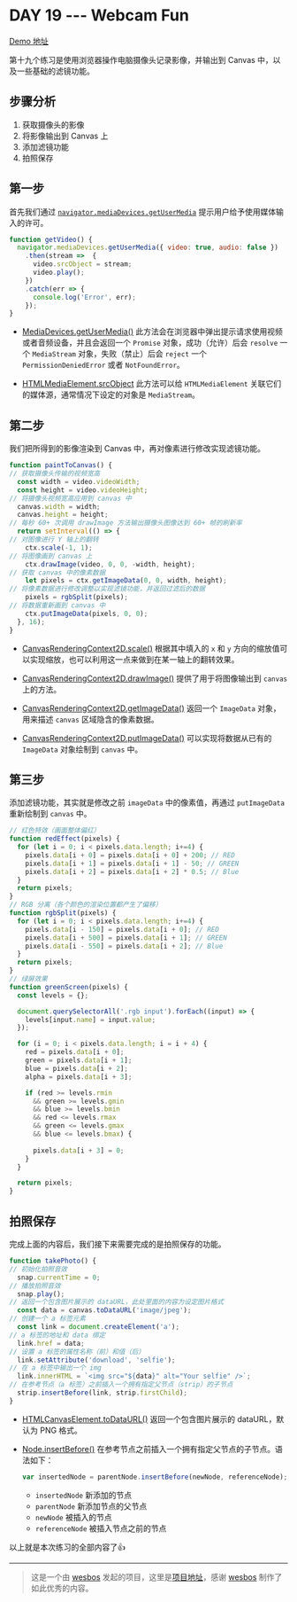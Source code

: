 # DAY 19 --- Webcam Fun
[Demo 地址](https://lab.lebenito.net/javascript30/19%20-%20Webcam%20Fun/)

第十九个练习是使用浏览器操作电脑摄像头记录影像，并输出到 Canvas 中，以及一些基础的滤镜功能。

## 步骤分析

1. 获取摄像头的影像
2. 将影像输出到 Canvas 上
3. 添加滤镜功能
4. 拍照保存

## 第一步

首先我们通过 [`navigator.mediaDevices.getUserMedia`](https://developer.mozilla.org/zh-CN/docs/Web/API/MediaDevices/getUserMedia) 提示用户给予使用媒体输入的许可。

```javascript
function getVideo() {
  navigator.mediaDevices.getUserMedia({ video: true, audio: false })
    .then(stream =>  {
      video.srcObject = stream;
      video.play();
    })
    .catch(err => {
      console.log('Error', err);
    });
}
```

- [MediaDevices.getUserMedia()](https://developer.mozilla.org/zh-CN/docs/Web/API/MediaDevices/getUserMedia) 此方法会在浏览器中弹出提示请求使用视频或者音频设备，并且会返回一个 `Promise` 对象，成功（允许）后会 `resolve` 一个 `MediaStream` 对象，失败（禁止）后会 `reject` 一个 `PermissionDeniedError` 或者 `NotFoundError`。


- [HTMLMediaElement.srcObject](https://developer.mozilla.org/zh-CN/docs/Web/API/HTMLMediaElement/srcObject) 此方法可以给 `HTMLMediaElement` 关联它们的媒体源，通常情况下设定的对象是 `MediaStream`。

## 第二步

我们把所得到的影像渲染到 Canvas 中，再对像素进行修改实现滤镜功能。

```javascript
function paintToCanvas() {
// 获取摄像头传输的视频宽高
  const width = video.videoWidth;
  const height = video.videoHeight;
// 将摄像头视频宽高应用到 canvas 中
  canvas.width = width;
  canvas.height = height;
// 每秒 60+ 次调用 drawImage 方法输出摄像头图像达到 60+ 帧的刷新率
  return setInterval(() => {
// 对图像进行 Y 轴上的翻转
    ctx.scale(-1, 1);
// 将图像画到 canvas 上
    ctx.drawImage(video, 0, 0, -width, height);
// 获取 canvas 中的像素数据
    let pixels = ctx.getImageData(0, 0, width, height);
// 将像素数据进行修改调整以实现滤镜功能，并返回过滤后的数据
    pixels = rgbSplit(pixels);
// 将数据重新画到 canvas 中
    ctx.putImageData(pixels, 0, 0);
  }, 16);
}
```

- [CanvasRenderingContext2D.scale()](https://developer.mozilla.org/zh-CN/docs/Web/API/CanvasRenderingContext2D/scale) 根据其中填入的 `x` 和 `y` 方向的缩放值可以实现缩放，也可以利用这一点来做到在某一轴上的翻转效果。

- [CanvasRenderingContext2D.drawImage()](https://developer.mozilla.org/zh-CN/docs/Web/API/CanvasRenderingContext2D/drawImage) 提供了用于将图像输出到 `canvas` 上的方法。

- [CanvasRenderingContext2D.getImageData()](https://developer.mozilla.org/zh-CN/docs/Web/API/CanvasRenderingContext2D/getImageData) 返回一个 `ImageData` 对象，用来描述 `canvas` 区域隐含的像素数据。

- [CanvasRenderingContext2D.putImageData()](https://developer.mozilla.org/zh-CN/docs/Web/API/CanvasRenderingContext2D/putImageData) 可以实现将数据从已有的 `ImageData` 对象绘制到 `canvas` 中。

## 第三步

添加滤镜功能，其实就是修改之前 `imageData` 中的像素值，再通过 `putImageData` 重新绘制到 `canvas` 中。

```javascript
// 红色特效（画面整体偏红）
function redEffect(pixels) {
  for (let i = 0; i < pixels.data.length; i+=4) {
    pixels.data[i + 0] = pixels.data[i + 0] + 200; // RED
    pixels.data[i + 1] = pixels.data[i + 1] - 50; // GREEN
    pixels.data[i + 2] = pixels.data[i + 2] * 0.5; // Blue
  }
  return pixels;
}
// RGB 分离（各个颜色的渲染位置都产生了偏移）
function rgbSplit(pixels) {
  for (let i = 0; i < pixels.data.length; i+=4) {
    pixels.data[i - 150] = pixels.data[i + 0]; // RED
    pixels.data[i + 500] = pixels.data[i + 1]; // GREEN
    pixels.data[i - 550] = pixels.data[i + 2]; // Blue
  }
  return pixels;
}
// 绿屏效果
function greenScreen(pixels) {
  const levels = {};

  document.querySelectorAll('.rgb input').forEach((input) => {
    levels[input.name] = input.value;
  });

  for (i = 0; i < pixels.data.length; i = i + 4) {
    red = pixels.data[i + 0];
    green = pixels.data[i + 1];
    blue = pixels.data[i + 2];
    alpha = pixels.data[i + 3];

    if (red >= levels.rmin
      && green >= levels.gmin
      && blue >= levels.bmin
      && red <= levels.rmax
      && green <= levels.gmax
      && blue <= levels.bmax) {
      
      pixels.data[i + 3] = 0;
    }
  }

  return pixels;
}
```

## 拍照保存

完成上面的内容后，我们接下来需要完成的是拍照保存的功能。

```javascript
function takePhoto() {
// 初始化拍照音效
  snap.currentTime = 0;
// 播放拍照音效
  snap.play();
// 返回一个包含图片展示的 dataURL，此处里面的内容为设定图片格式
  const data = canvas.toDataURL('image/jpeg');
// 创建一个 a 标签元素
  const link = document.createElement('a');
// a 标签的地址和 data 绑定
  link.href = data;
// 设置 a 标签的属性名称（前）和值（后）
  link.setAttribute('download', 'selfie');
// 在 a 标签中输出一个 img
  link.innerHTML = `<img src="${data}" alt="Your selfie" />`;
// 在参考节点（a 标签）之前插入一个拥有指定父节点（strip）的子节点
  strip.insertBefore(link, strip.firstChild);
}
```

- [HTMLCanvasElement.toDataURL()](https://developer.mozilla.org/zh-CN/docs/Web/API/HTMLCanvasElement/toDataURL) 返回一个包含图片展示的 dataURL，默认为 PNG 格式。

- [Node.insertBefore()](https://developer.mozilla.org/zh-CN/docs/Web/API/Node/insertBefore) 在参考节点之前插入一个拥有指定父节点的子节点。语法如下：

  ```javascript
  var insertedNode = parentNode.insertBefore(newNode, referenceNode);
  ```

  - `insertedNode` 新添加的节点
  - `parentNode` 新添加节点的父节点
  - `newNode` 被插入的节点
  - `referenceNode` 被插入节点之前的节点

以上就是本次练习的全部内容了👍

----
>这是一个由 [wesbos](https://github.com/wesbos) 发起的项目，这里是[项目地址](https://github.com/wesbos/JavaScript30)，感谢 [wesbos](https://github.com/wesbos) 制作了如此优秀的内容。